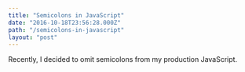 ```yaml
---
title: "Semicolons in JavaScript"
date: "2016-10-18T23:56:28.000Z"
path: "/semicolons-in-javascript"
layout: "post"
---
```

Recently, I decided to omit semicolons from my production JavaScript.